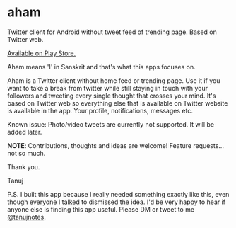 # aham
Twitter client for Android without tweet feed of trending page. Based on Twitter web.

[Available on Play Store.](https://play.google.com/store/apps/details?id=app.olauncher.aham)


Aham means 'I' in Sanskrit and that's what this apps focuses on.

Aham is a Twitter client without home feed or trending page. Use it if you want to take a break from twitter while still staying in touch with your followers and tweeting every single thought that crosses your mind.
It's based on Twitter web so everything else that is available on Twitter website is available in the app. Your profile, notifications, messages etc.

Known issue: Photo/video tweets are currently not supported. It will be added later.

**NOTE**: Contributions, thoughts and ideas are welcome! Feature requests... not so much.

Thank you.

Tanuj

P.S. I built this app because I really needed something exactly like this, even though everyone I talked to dismissed the idea. 
I'd be very happy to hear if anyone else is finding this app useful. 
Please DM or tweet to me [@tanujnotes](https://twitter.com/tanujnotes/).
